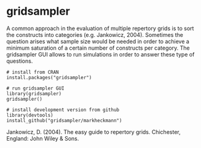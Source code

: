 # gridsampler

A common approach in the evaluation of multiple repertory grids is to sort the constructs into categories (e.g. Jankowicz, 2004). Sometimes the question arises what sample size would be needed in order to achieve a minimum saturation of a certain number of constructs per category. The gridsampler GUI allows to run simulations in order to answer these type of questions.
 
    # install from CRAN
    install.packages("gridsampler")

    # run gridsampler GUI
    library(gridsampler)
    gridsampler()
    
    # install development version from github
    library(devtools)
    install_github("gridsampler/markheckmann") 
        
Jankowicz, D. (2004). The easy guide to repertory grids. Chichester, England: John Wiley & Sons.
